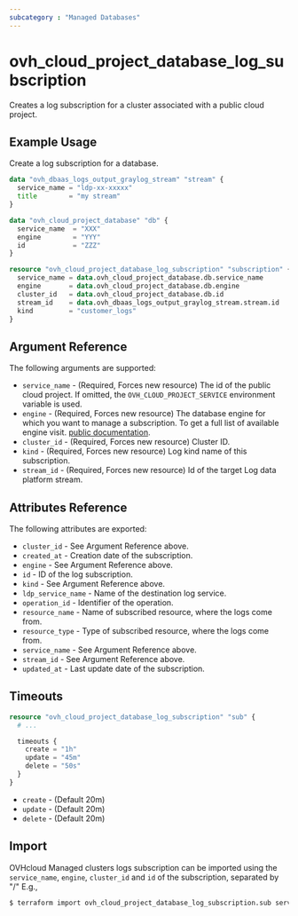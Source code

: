 ```yaml
---
subcategory : "Managed Databases"
---
```


# ovh_cloud_project_database_log_subscription

Creates a log subscription for a cluster associated with a public cloud project.

## Example Usage

Create a log subscription for a database.

```terraform
data "ovh_dbaas_logs_output_graylog_stream" "stream" {
  service_name = "ldp-xx-xxxxx"
  title        = "my stream"
}

data "ovh_cloud_project_database" "db" {
  service_name  = "XXX"
  engine        = "YYY"
  id            = "ZZZ"
}

resource "ovh_cloud_project_database_log_subscription" "subscription" {
  service_name = data.ovh_cloud_project_database.db.service_name
  engine       = data.ovh_cloud_project_database.db.engine
  cluster_id   = data.ovh_cloud_project_database.db.id
  stream_id    = data.ovh_dbaas_logs_output_graylog_stream.stream.id
  kind         = "customer_logs"
}
```

## Argument Reference

The following arguments are supported:

* `service_name` - (Required, Forces new resource) The id of the public cloud project. If omitted, the `OVH_CLOUD_PROJECT_SERVICE` environment variable is used.
* `engine` - (Required, Forces new resource) The database engine for which you want to manage a subscription. To get a full list of available engine visit. [public documentation](https://docs.ovh.com/gb/en/publiccloud/databases).
* `cluster_id` - (Required, Forces new resource) Cluster ID.
* `kind` - (Required, Forces new resource) Log kind name of this subscription.
* `stream_id` - (Required, Forces new resource) Id of the target Log data platform stream.

## Attributes Reference

The following attributes are exported:

* `cluster_id` - See Argument Reference above.
* `created_at` - Creation date of the subscription.
* `engine` - See Argument Reference above.
* `id` - ID of the log subscription.
* `kind` - See Argument Reference above.
* `ldp_service_name` - Name of the destination log service.
* `operation_id` - Identifier of the operation.
* `resource_name` - Name of subscribed resource, where the logs come from.
* `resource_type` - Type of subscribed resource, where the logs come from.
* `service_name` - See Argument Reference above.
* `stream_id` - See Argument Reference above.
* `updated_at` - Last update date of the subscription.

## Timeouts

```terraform
resource "ovh_cloud_project_database_log_subscription" "sub" {
  # ...

  timeouts {
    create = "1h"
    update = "45m"
    delete = "50s"
  }
}
```
* `create` - (Default 20m)
* `update` - (Default 20m)
* `delete` - (Default 20m)

## Import

OVHcloud Managed clusters logs subscription can be imported using the `service_name`, `engine`, `cluster_id` and `id` of the subscription, separated by "/" E.g.,

```bash
$ terraform import ovh_cloud_project_database_log_subscription.sub service_name/engine/cluster_id/id
```
